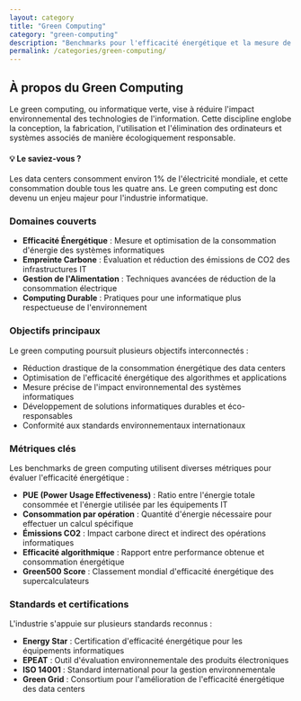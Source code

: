 ```yaml
---
layout: category
title: "Green Computing"
category: "green-computing"
description: "Benchmarks pour l'efficacité énergétique et la mesure de l'impact environnemental des systèmes informatiques"
permalink: /categories/green-computing/
---
```


## À propos du Green Computing

Le green computing, ou informatique verte, vise à réduire l'impact environnemental des technologies de l'information. Cette discipline englobe la conception, la fabrication, l'utilisation et l'élimination des ordinateurs et systèmes associés de manière écologiquement responsable.

<div class="info-box">
<h4>💡 Le saviez-vous ?</h4>
<p>Les data centers consomment environ 1% de l'électricité mondiale, et cette consommation double tous les quatre ans. Le green computing est donc devenu un enjeu majeur pour l'industrie informatique.</p>
</div>

### Domaines couverts

- **Efficacité Énergétique** : Mesure et optimisation de la consommation d'énergie des systèmes informatiques
- **Empreinte Carbone** : Évaluation et réduction des émissions de CO2 des infrastructures IT
- **Gestion de l'Alimentation** : Techniques avancées de réduction de la consommation électrique
- **Computing Durable** : Pratiques pour une informatique plus respectueuse de l'environnement

### Objectifs principaux

Le green computing poursuit plusieurs objectifs interconnectés :

- Réduction drastique de la consommation énergétique des data centers
- Optimisation de l'efficacité énergétique des algorithmes et applications
- Mesure précise de l'impact environnemental des systèmes informatiques
- Développement de solutions informatiques durables et éco-responsables
- Conformité aux standards environnementaux internationaux

### Métriques clés

Les benchmarks de green computing utilisent diverses métriques pour évaluer l'efficacité énergétique :

- **PUE (Power Usage Effectiveness)** : Ratio entre l'énergie totale consommée et l'énergie utilisée par les équipements IT
- **Consommation par opération** : Quantité d'énergie nécessaire pour effectuer un calcul spécifique
- **Émissions CO2** : Impact carbone direct et indirect des opérations informatiques
- **Efficacité algorithmique** : Rapport entre performance obtenue et consommation énergétique
- **Green500 Score** : Classement mondial d'efficacité énergétique des supercalculateurs

### Standards et certifications

L'industrie s'appuie sur plusieurs standards reconnus :

- **Energy Star** : Certification d'efficacité énergétique pour les équipements informatiques
- **EPEAT** : Outil d'évaluation environnementale des produits électroniques
- **ISO 14001** : Standard international pour la gestion environnementale
- **Green Grid** : Consortium pour l'amélioration de l'efficacité énergétique des data centers
